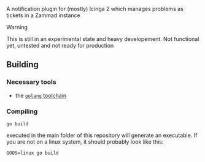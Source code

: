 A notification plugin for (mostly) Icinga 2 which manages problems as tickets in a Zammad instance


> [!WARNING]
> This is still in an experimental state and heavy developement. Not functional yet, untested and not ready for production


## Building

### Necessary tools

 * the [`golang` toolchain](https://go.dev/)

### Compiling

```
go build
```
executed in the main folder of this repository will generate an executable. If you are not on a linux system,
it should probably look like this:

```
GOOS=linux go build
```
